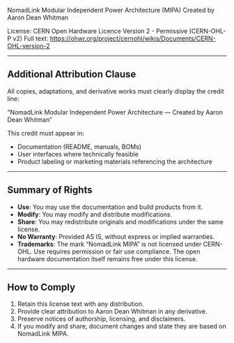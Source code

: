 NomadLink Modular Independent Power Architecture (MIPA)
Created by Aaron Dean Whitman


License: CERN Open Hardware Licence Version 2 - Permissive (CERN-OHL-P v2)
Full text: https://ohwr.org/project/cernohl/wikis/Documents/CERN-OHL-version-2


---


## Additional Attribution Clause
All copies, adaptations, and derivative works must clearly display the credit line:


“NomadLink Modular Independent Power Architecture — Created by Aaron Dean Whitman”


This credit must appear in:
- Documentation (README, manuals, BOMs)
- User interfaces where technically feasible
- Product labeling or marketing materials referencing the architecture


---


## Summary of Rights
- **Use**: You may use the documentation and build products from it.
- **Modify**: You may modify and distribute modifications.
- **Share**: You may redistribute originals and modifications under the same license.
- **No Warranty**: Provided AS IS, without express or implied warranties.
- **Trademarks**: The mark “NomadLink MIPA” is not licensed under CERN-OHL. Use requires permission or fair use compliance. The open hardware documentation itself remains free under this license.


---


## How to Comply
1. Retain this license text with any distribution.
2. Provide clear attribution to Aaron Dean Whitman in any derivative.
3. Preserve notices of authorship, licensing, and disclaimers.
4. If you modify and share, document changes and state they are based on NomadLink MIPA.
